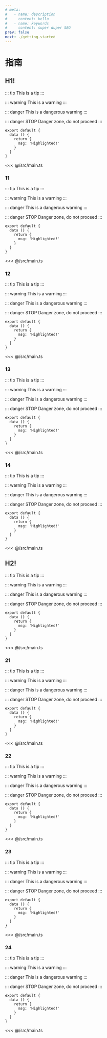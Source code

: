 ```yaml
---
# meta:
#   - name: description
#     content: hello
#   - name: keywords
#     content: super duper SEO
prev: false
next: ./getting-started
---
```


# 指南

## H1!<Badge text="beta" type="warn"/> <Badge text="0.10.1+"/>

::: tip
This is a tip
:::

::: warning
This is a warning
:::

::: danger
This is a dangerous warning
:::

::: danger STOP
Danger zone, do not proceed
:::

```js{4}
export default {
  data () {
    return {
      msg: 'Highlighted!'
    }
  }
}
```

<<< @/src/main.ts

### 11

::: tip
This is a tip
:::

::: warning
This is a warning
:::

::: danger
This is a dangerous warning
:::

::: danger STOP
Danger zone, do not proceed
:::

```js{4}
export default {
  data () {
    return {
      msg: 'Highlighted!'
    }
  }
}
```

<<< @/src/main.ts

### 12

::: tip
This is a tip
:::

::: warning
This is a warning
:::

::: danger
This is a dangerous warning
:::

::: danger STOP
Danger zone, do not proceed
:::

```js{4}
export default {
  data () {
    return {
      msg: 'Highlighted!'
    }
  }
}
```

<<< @/src/main.ts

### 13

::: tip
This is a tip
:::

::: warning
This is a warning
:::

::: danger
This is a dangerous warning
:::

::: danger STOP
Danger zone, do not proceed
:::

```js{4}
export default {
  data () {
    return {
      msg: 'Highlighted!'
    }
  }
}
```

<<< @/src/main.ts

### 14

::: tip
This is a tip
:::

::: warning
This is a warning
:::

::: danger
This is a dangerous warning
:::

::: danger STOP
Danger zone, do not proceed
:::

```js{4}
export default {
  data () {
    return {
      msg: 'Highlighted!'
    }
  }
}
```

<<< @/src/main.ts

## H2!<Badge text="beta" type="warn"/> <Badge text="0.10.1+"/>

::: tip
This is a tip
:::

::: warning
This is a warning
:::

::: danger
This is a dangerous warning
:::

::: danger STOP
Danger zone, do not proceed
:::

```js{4}
export default {
  data () {
    return {
      msg: 'Highlighted!'
    }
  }
}
```

<<< @/src/main.ts

### 21

::: tip
This is a tip
:::

::: warning
This is a warning
:::

::: danger
This is a dangerous warning
:::

::: danger STOP
Danger zone, do not proceed
:::

```js{4}
export default {
  data () {
    return {
      msg: 'Highlighted!'
    }
  }
}
```

<<< @/src/main.ts

### 22

::: tip
This is a tip
:::

::: warning
This is a warning
:::

::: danger
This is a dangerous warning
:::

::: danger STOP
Danger zone, do not proceed
:::

```js{4}
export default {
  data () {
    return {
      msg: 'Highlighted!'
    }
  }
}
```

<<< @/src/main.ts

### 23

::: tip
This is a tip
:::

::: warning
This is a warning
:::

::: danger
This is a dangerous warning
:::

::: danger STOP
Danger zone, do not proceed
:::

```js{4}
export default {
  data () {
    return {
      msg: 'Highlighted!'
    }
  }
}
```

<<< @/src/main.ts

### 24

::: tip
This is a tip
:::

::: warning
This is a warning
:::

::: danger
This is a dangerous warning
:::

::: danger STOP
Danger zone, do not proceed
:::

```js{4}
export default {
  data () {
    return {
      msg: 'Highlighted!'
    }
  }
}
```

<<< @/src/main.ts
